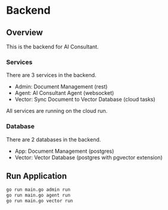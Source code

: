 # Backend

## Overview

This is the backend for AI Consultant.

### Services

There are 3 services in the backend.

- Admin: Document Management (rest)
- Agent: AI Consultant Agent (websocket)
- Vector: Sync Document to Vector Database (cloud tasks)

All services are running on the cloud run.

### Database

There are 2 databases in the backend.
- App: Document Management (postgres)
- Vector: Vector Database (postgres with pgvector extension)

## Run Application

```bash
go run main.go admin run
go run main.go agent run
go run main.go vector run
```